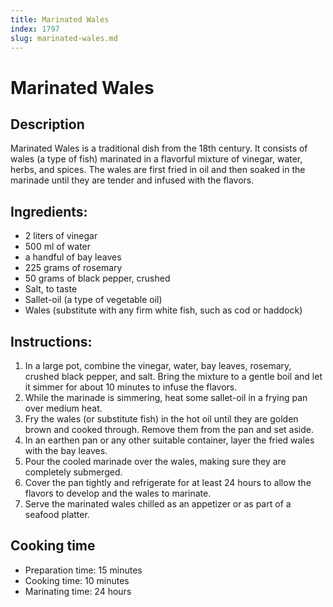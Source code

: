 ```yaml
---
title: Marinated Wales
index: 1797
slug: marinated-wales.md
---
```


# Marinated Wales

## Description
Marinated Wales is a traditional dish from the 18th century. It consists of wales (a type of fish) marinated in a flavorful mixture of vinegar, water, herbs, and spices. The wales are first fried in oil and then soaked in the marinade until they are tender and infused with the flavors.

## Ingredients:
- 2 liters of vinegar
- 500 ml of water
- a handful of bay leaves
- 225 grams of rosemary
- 50 grams of black pepper, crushed
- Salt, to taste
- Sallet-oil (a type of vegetable oil)
- Wales (substitute with any firm white fish, such as cod or haddock)

## Instructions:
1. In a large pot, combine the vinegar, water, bay leaves, rosemary, crushed black pepper, and salt. Bring the mixture to a gentle boil and let it simmer for about 10 minutes to infuse the flavors.
2. While the marinade is simmering, heat some sallet-oil in a frying pan over medium heat.
3. Fry the wales (or substitute fish) in the hot oil until they are golden brown and cooked through. Remove them from the pan and set aside.
4. In an earthen pan or any other suitable container, layer the fried wales with the bay leaves.
5. Pour the cooled marinade over the wales, making sure they are completely submerged.
6. Cover the pan tightly and refrigerate for at least 24 hours to allow the flavors to develop and the wales to marinate.
7. Serve the marinated wales chilled as an appetizer or as part of a seafood platter.

## Cooking time
- Preparation time: 15 minutes
- Cooking time: 10 minutes
- Marinating time: 24 hours